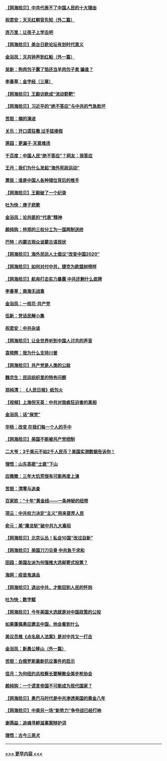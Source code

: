 #### [【网海拾贝】中共代表不了中国人民的十大理由](../pages/nsc993/n12388155.md?t=09090651) 
#### [祝君安：天灭红朝官先知（外二篇）](../pages/nsc993/n12387957.md?t=09090651) 
#### [连万里：让孩子上学去吧](../pages/nsc993/n12385309.md?t=09090651) 
#### [【网海拾贝】美台日欧论坛有划时代意义](../pages/nsc993/n12385232.md?t=09090651) 
#### [金浴凤：灭共钟声到红船（外一篇）](../pages/nsc993/n12385154.md?t=09090651) 
#### [吴新：狗肉包子露了馅还当羊肉包子卖 骗谁？](../pages/nsc993/n12385133.md?t=09090651) 
#### [李春草：金字经（三章）](../pages/nsc993/n12383691.md?t=09090651) 
#### [【网海拾贝】王毅访欧成“流动箭靶”](../pages/nsc993/n12383338.md?t=09090651) 
#### [【网海拾贝】习近平的“绝不答应”与中共的气急败坏](../pages/nsc993/n12382819.md?t=09090651) 
#### [苦胆：摘的演进](../pages/nsc993/n12382619.md?t=09090651) 
#### [关乐：开口谎狂撒 过手猛掺假](../pages/nsc993/n12382604.md?t=09090651) 
#### [莲园：更漏子‧天意难违](../pages/nsc993/n12382598.md?t=09090651) 
#### [千百度：中国人民“绝不答应”？网友：我答应](../pages/nsc993/n12382024.md?t=09090651) 
#### [王丹：我们为什么发起“海外宪政运动”](../pages/nsc993/n12380286.md?t=09090651) 
#### [萧辰：谁是中国人各种错位背后的推手](../pages/nsc993/n12379800.md?t=09090651) 
#### [【网海拾贝】王毅破了一个纪录](../pages/nsc993/n12379251.md?t=09090651) 
#### [吐为快：庚子悲歌](../pages/nsc993/n12378821.md?t=09090651) 
#### [金浴凤：论共匪的“代表”精神](../pages/nsc993/n12377546.md?t=09090651) 
#### [颜纯钩：林郑的三权分工为一国两制送终](../pages/nsc993/n12377306.md?t=09090651) 
#### [巴特：内蒙古观众谈蒙古语现状](../pages/nsc993/n12376923.md?t=09090651) 
#### [【网海拾贝】海外民运人士倡议“改变中国2020”](../pages/nsc993/n12376682.md?t=09090651) 
#### [【网海拾贝】如何对付中共，捷克为欧盟树榜样](../pages/nsc993/n12374209.md?t=09090651) 
#### [【网海拾贝】航母打击实力暴露 中共还剩什么底牌](../pages/nsc993/n12371825.md?t=09090651) 
#### [李春草：南海无战事](../pages/nsc993/n12371159.md?t=09090651) 
#### [金浴凤：一枝花·共产党](../pages/nsc993/n12368757.md?t=09090651) 
#### [伍新：党话民解小集](../pages/nsc993/n12366907.md?t=09090651) 
#### [祝君安：中共杂谈](../pages/nsc993/n12366076.md?t=09090651) 
#### [【网海拾贝】让全世界听到中国人讨共的声音](../pages/nsc993/n12365569.md?t=09090651) 
#### [袁晓辉：我为什么支持川普](../pages/nsc993/n12362670.md?t=09090651) 
#### [【网海拾贝】共产党是人类的公敌](../pages/nsc993/n12363182.md?t=09090651) 
#### [魏京生：民运组织里的特务问题](../pages/nsc993/n12363010.md?t=09090651) 
#### [郑纯清： 《人民日报》纸包火](../pages/nsc993/n12362706.md?t=09090651) 
#### [【视频】上海倪天英：中共对我疯狂迫害的真相](../pages/nsc993/n12356341.md?t=09090651) 
#### [金浴凤：话“保党”](../pages/nsc993/n12361867.md?t=09090651) 
#### [华旸：改变 在我们每一个人的手中](../pages/nsc993/n12361774.md?t=09090651) 
#### [【网海拾贝】美国不能被共产党控制](../pages/nsc993/n12360271.md?t=09090651) 
#### [二大爷：3千美元不如2千人民币？美国实测数据告诉你！](../pages/nsc993/n12358563.md?t=09090651) 
#### [理悟：山东高密“土匪”下山](../pages/nsc993/n12358535.md?t=09090651) 
#### [应微微：三年大饥荒很有可能再度上演](../pages/nsc993/n12358523.md?t=09090651) 
#### [苦胆：清零与追查](../pages/nsc993/n12358501.md?t=09090651) 
#### [百家姓：“十年”黄金线——一条神秘的纽带](../pages/nsc993/n12358319.md?t=09090651) 
#### [项云：中共权力决定“主义”用来耍弄人民](../pages/nsc993/n12358172.md?t=09090651) 
#### [俞元：美“屠龙斩”破中共九大毒招](../pages/nsc993/n12357822.md?t=09090651) 
#### [【网海拾贝】北京认怂！私会10国“改过自新”](../pages/nsc993/n12357784.md?t=09090651) 
#### [【网海拾贝】美国刀刀见骨 中共急于求和](../pages/nsc993/n12355511.md?t=09090651) 
#### [田园：美国左派为何强推大选邮寄式投票？](../pages/nsc993/n12352963.md?t=09090651) 
#### [海网：疫苗鬼速品](../pages/nsc993/n12354438.md?t=09090651) 
#### [【网海拾贝】退出中共，才能回到人民的怀抱](../pages/nsc993/n12352634.md?t=09090651) 
#### [吐为快：数字赋](../pages/nsc993/n12352317.md?t=09090651) 
#### [【网海拾贝】今年美国大选就是对中国政策的公投](../pages/nsc993/n12350973.md?t=09090651) 
#### [如果蓬佩奥应邀去中国，他会看到什么](../pages/nsc993/n12350945.md?t=09090651) 
#### [美议员推《点名敌人法案》是对中共又一打击](../pages/nsc993/n12350765.md?t=09090651) 
#### [金浴凤：新愚公移山（外一篇）](../pages/nsc993/n12350253.md?t=09090651) 
#### [苦胆：白俄罗斯最新抗议事件的启示](../pages/nsc993/n12349989.md?t=09090651) 
#### [佳月：为何纽约总检察长要解散全美步枪协会](../pages/nsc993/n12349939.md?t=09090651) 
#### [颜纯钩：一个谎言帝国不可能成为现代国家？](../pages/nsc993/n12349898.md?t=09090651) 
#### [【网海拾贝】奥巴马时代是中共渗透美国的黄金八年](../pages/nsc993/n12349284.md?t=09090651) 
#### [【网海拾贝】中美另一场“新势力”争夺战已经打响](../pages/nsc993/n12346998.md?t=09090651) 
#### [谢燕益：追魂寻衅滋事案辩护词](../pages/nsc993/n12346892.md?t=09090651) 
#### [理悟：古今三恶犬](../pages/nsc993/n12345190.md?t=09090651) 

----
#### [ >>> 更早内容 <<< ](../indexes/nsc993-earlier.md)
